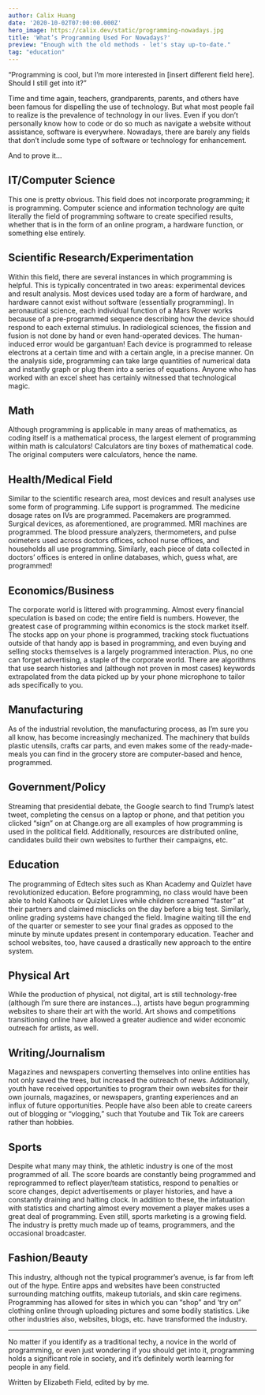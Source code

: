 ```yaml
---
author: Calix Huang
date: '2020-10-02T07:00:00.000Z'
hero_image: https://calix.dev/static/programming-nowadays.jpg
title: 'What’s Programming Used For Nowadays?'
preview: "Enough with the old methods - let's stay up-to-date."
tag: "education"
---
```


“Programming is cool, but I’m more interested in \[insert different field here\]. Should I still get into it?”

Time and time again, teachers, grandparents, parents, and others have been famous for dispelling the use of technology. But what most people fail to realize is the prevalence of technology in our lives. Even if you don’t personally know how to code or do so much as navigate a website without assistance, software is everywhere. Nowadays, there are barely any fields that don’t include some type of software or technology for enhancement.

And to prove it...

## IT/Computer Science
This one is pretty obvious. This field does not incorporate programming; it is programming. Computer science and information technology are quite literally the field of programming software to create specified results, whether that is in the form of an online program, a hardware function, or something else entirely.

## Scientific Research/Experimentation
Within this field, there are several instances in which programming is helpful. This is typically concentrated in two areas: experimental devices and result analysis. Most devices used today are a form of hardware, and hardware cannot exist without software (essentially programming). In aeronautical science, each individual function of a Mars Rover works because of a pre-programmed sequence describing how the device should respond to each external stimulus. In radiological sciences, the fission and fusion is not done by hand or even hand-operated devices. The human- induced error would be gargantuan! Each device is programmed to release electrons at a certain time and with a certain angle, in a precise manner. On the analysis side, programming can take large quantities of numerical data and instantly graph or plug them into a series of equations. Anyone who has worked with an excel sheet has certainly witnessed that technological magic.

## Math
Although programming is applicable in many areas of mathematics, as coding itself is a mathematical process, the largest element of programming within math is calculators! Calculators are tiny boxes of mathematical code. The original computers were calculators, hence the name.  

## Health/Medical Field
Similar to the scientific research area, most devices and result analyses use some form of programming. Life support is programmed. The medicine dosage rates on IVs are programmed. Pacemakers are programmed. Surgical devices, as aforementioned, are programmed. MRI machines are programmed. The blood pressure analyzers, thermometers, and pulse oximeters used across doctors offices, school nurse offices, and households all use programming. Similarly, each piece of data collected in doctors’ offices is entered in online databases, which, guess what, are programmed!

## Economics/Business
The corporate world is littered with programming. Almost every financial speculation is based on code; the entire field is numbers. However, the greatest case of programming within economics is the stock market itself. The stocks app on your phone is programmed, tracking stock fluctuations outside of that handy app is based in programming, and even buying and selling stocks themselves is a largely programmed interaction. Plus, no one can forget advertising, a staple of the corporate world. There are algorithms that use search histories and (although not proven in most cases) keywords extrapolated from the data picked up by your phone microphone to tailor ads specifically to you.

## Manufacturing
As of the industrial revolution, the manufacturing process, as I’m sure you all know, has become increasingly mechanized. The machinery that builds plastic utensils, crafts car parts, and even makes some of the ready-made-meals you can find in the grocery store are computer-based and hence, programmed.

## Government/Policy
Streaming that presidential debate, the Google search to find Trump’s latest tweet, completing the census on a laptop or phone, and that petition you clicked “sign” on at Change.org are all examples of how programming is used in the political field. Additionally, resources are distributed online, candidates build their own websites to further their campaigns, etc.

## Education
The programming of Edtech sites such as Khan Academy and Quizlet have revolutionized education. Before programming, no class would have been able to hold Kahoots or Quizlet Lives while children screamed “faster” at their partners and claimed misclicks on the day before a big test. Similarly, online grading systems have changed the field. Imagine waiting till the end of the quarter or semester to see your final grades as opposed to the minute by minute updates present in contemporary education. Teacher and school websites, too, have caused a drastically new approach to the entire system.

## Physical Art
While the production of physical, not digital, art is still technology-free (although I’m sure there are instances…), artists have begun programming websites to share their art with the world. Art shows and competitions transitioning online have allowed a greater audience and wider economic outreach for artists, as well.

## Writing/Journalism
Magazines and newspapers converting themselves into online entities has not only saved the trees, but increased the outreach of news. Additionally, youth have received opportunities to program their own websites for their own journals, magazines, or newspapers, granting experiences and an influx of future opportunities. People have also been able to create careers out of blogging or “vlogging,” such that Youtube and Tik Tok are careers rather than hobbies.

## Sports
Despite what many may think, the athletic industry is one of the most programmed of all. The score boards are constantly being programmed and reprogrammed to reflect player/team statistics, respond to penalties or score changes, depict advertisements or player histories, and have a constantly draining and halting clock. In addition to these, the infatuation with statistics and charting almost every movement a player makes uses a great deal of programming. Even still, sports marketing is a growing field. The industry is pretty much made up of teams, programmers, and the occasional broadcaster.

## Fashion/Beauty
This industry, although not the typical programmer’s avenue, is far from left out of the hype. Entire apps and websites have been constructed surrounding matching outfits, makeup tutorials, and skin care regimens. Programming has allowed for sites in which you can “shop” and ‘try on” clothing online through uploading pictures and some bodily statistics. Like other industries also, websites, blogs, etc. have transformed the industry.

----

No matter if you identify as a traditional techy, a novice in the world of programming, or even just wondering if you should get into it, programming holds a significant role in society, and it’s definitely worth learning for people in any field.

Written by Elizabeth Field, edited by by me.
